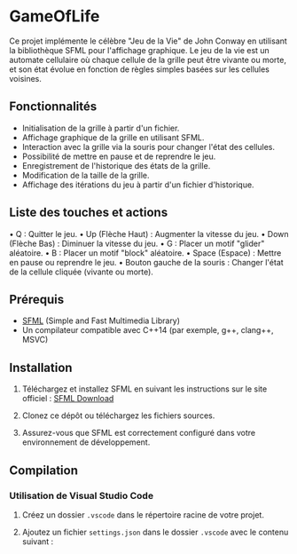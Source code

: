 # GameOfLife

Ce projet implémente le célèbre "Jeu de la Vie" de John Conway en utilisant la bibliothèque SFML pour l'affichage graphique. Le jeu de la vie est un automate cellulaire où chaque cellule de la grille peut être vivante ou morte, et son état évolue en fonction de règles simples basées sur les cellules voisines.

## Fonctionnalités

- Initialisation de la grille à partir d'un fichier.
- Affichage graphique de la grille en utilisant SFML.
- Interaction avec la grille via la souris pour changer l'état des cellules.
- Possibilité de mettre en pause et de reprendre le jeu.
- Enregistrement de l'historique des états de la grille.
- Modification de la taille de la grille.
- Affichage des itérations du jeu à partir d'un fichier d'historique.

## Liste des touches et actions
•	Q : Quitter le jeu.
•	Up (Flèche Haut) : Augmenter la vitesse du jeu.
•	Down (Flèche Bas) : Diminuer la vitesse du jeu.
•	G : Placer un motif "glider" aléatoire.
•	B : Placer un motif "block" aléatoire.
•	Space (Espace) : Mettre en pause ou reprendre le jeu.
•	Bouton gauche de la souris : Changer l'état de la cellule cliquée (vivante ou morte).

## Prérequis

- [SFML](https://www.sfml-dev.org/download.php) (Simple and Fast Multimedia Library)
- Un compilateur compatible avec C++14 (par exemple, g++, clang++, MSVC)

## Installation

1. Téléchargez et installez SFML en suivant les instructions sur le site officiel : [SFML Download](https://www.sfml-dev.org/download.php)

2. Clonez ce dépôt ou téléchargez les fichiers sources.

3. Assurez-vous que SFML est correctement configuré dans votre environnement de développement.

## Compilation

### Utilisation de Visual Studio Code

1. Créez un dossier `.vscode` dans le répertoire racine de votre projet.

2. Ajoutez un fichier `settings.json` dans le dossier `.vscode` avec le contenu suivant :
